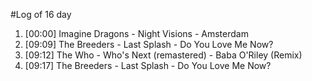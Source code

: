#Log of 16 day

1. [00:00] Imagine Dragons - Night Visions - Amsterdam
1. [09:09] The Breeders - Last Splash - Do You Love Me Now?
1. [09:12] The Who - Who's Next (remastered) - Baba O'Riley (Remix)
1. [09:17] The Breeders - Last Splash - Do You Love Me Now?
